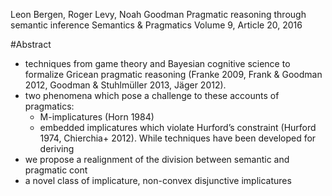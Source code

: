 Leon Bergen, Roger Levy, Noah Goodman
Pragmatic reasoning through semantic inference
Semantics & Pragmatics Volume 9, Article 20, 2016


#Abstract 

* techniques from game theory and Bayesian cognitive science to formalize
  Gricean pragmatic reasoning 
  (Franke 2009, Frank & Goodman 2012, Goodman & Stuhlmüller 2013, Jäger 2012).
* two phenomena which pose a challenge to these accounts of pragmatics:
  * M-implicatures (Horn 1984) 
  * embedded implicatures which violate Hurford’s constraint (Hurford 1974,
    Chierchia+ 2012). While techniques have been developed for deriving
* we propose a realignment of the division between semantic and pragmatic cont
* a novel class of implicature, non-convex disjunctive implicatures

